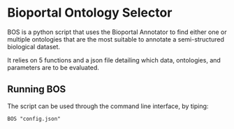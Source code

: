 # Bioportal Ontology Selector
BOS is a python script that uses the Bioportal Annotator to find either one or multiple ontologies that are the most suitable to annotate a semi-structured biological dataset. 

It relies on 5 functions and a json file detailing which data, ontologies, and parameters are to be evaluated. 

##  Running BOS
The script can be used through the command line interface, by tiping:
```
BOS "config.json"
```

